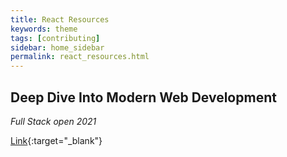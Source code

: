 ```yaml
---
title: React Resources
keywords: theme
tags: [contributing]
sidebar: home_sidebar
permalink: react_resources.html
---
```


## Deep Dive Into Modern Web Development
*Full Stack open 2021*

[Link](https://fullstackopen.com/en/){:target="_blank"}